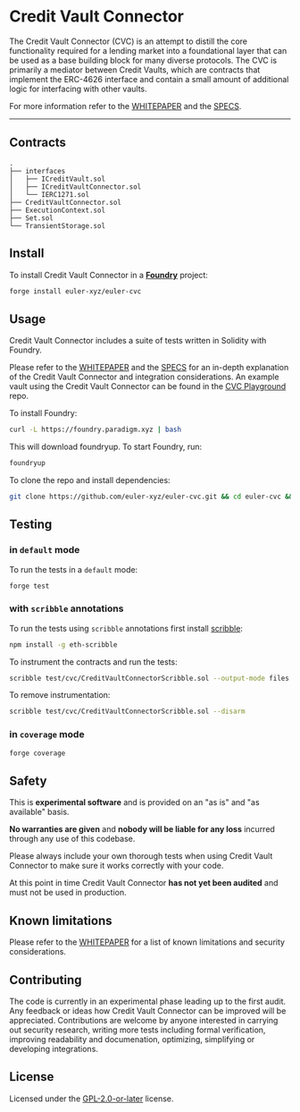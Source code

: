 # Credit Vault Connector

The Credit Vault Connector (CVC) is an attempt to distill the core functionality required for a lending market into a foundational layer that can be used as a base building block for many diverse protocols. The CVC is primarily a mediator between Credit Vaults, which are contracts that implement the ERC-4626 interface and contain a small amount of additional logic for interfacing with other vaults.

For more information refer to the [WHITEPAPER](docs/whitepaper.md) and the [SPECS](docs/specs.md).

---

## Contracts

```
.
├── interfaces
│   ├── ICreditVault.sol
│   ├── ICreditVaultConnector.sol
│   └── IERC1271.sol
├── CreditVaultConnector.sol
├── ExecutionContext.sol
├── Set.sol
└── TransientStorage.sol
```

## Install

To install Credit Vault Connector in a [**Foundry**](https://github.com/foundry-rs/foundry) project:

```sh
forge install euler-xyz/euler-cvc
```

## Usage

Credit Vault Connector includes a suite of tests written in Solidity with Foundry.

Please refer to the [WHITEPAPER](docs/whitepaper.md) and the [SPECS](docs/specs.md) for an in-depth explanation of the Credit Vault Connector and integration considerations. An example vault using the Credit Vault Connector can be found in the [CVC Playground](https://github.com/euler-xyz/euler-cvc-playground) repo.

To install Foundry:

```sh
curl -L https://foundry.paradigm.xyz | bash
```

This will download foundryup. To start Foundry, run:

```sh
foundryup
```

To clone the repo and install dependencies:

```sh
git clone https://github.com/euler-xyz/euler-cvc.git && cd euler-cvc && yarn
```

## Testing

### in `default` mode

To run the tests in a `default` mode:

```sh
forge test
```

### with `scribble` annotations

To run the tests using `scribble` annotations first install [scribble](https://docs.scribble.codes/):

```sh
npm install -g eth-scribble
```

To instrument the contracts and run the tests:

```sh
scribble test/cvc/CreditVaultConnectorScribble.sol --output-mode files --arm && forge test
```

To remove instrumentation:

```sh
scribble test/cvc/CreditVaultConnectorScribble.sol --disarm
```

### in `coverage` mode

```sh
forge coverage
```

## Safety

This is **experimental software** and is provided on an "as is" and "as available" basis.

**No warranties are given** and **nobody will be liable for any loss** incurred through any use of this codebase.

Please always include your own thorough tests when using Credit Vault Connector to make sure it works correctly with your code.

At this point in time Credit Vault Connector **has not yet been audited** and must not be used in production.

## Known limitations

Please refer to the [WHITEPAPER](docs/whitepaper.md#security-considerations) for a list of known limitations and security considerations.

## Contributing

The code is currently in an experimental phase leading up to the first audit. Any feedback or ideas how Credit Vault Connector can be improved will be appreciated. Contributions are welcome by anyone interested in carrying out security research, writing more tests including formal verification, improving readability and documenation, optimizing, simplifying or developing integrations.

## License

Licensed under the [GPL-2.0-or-later](/LICENSE) license.
